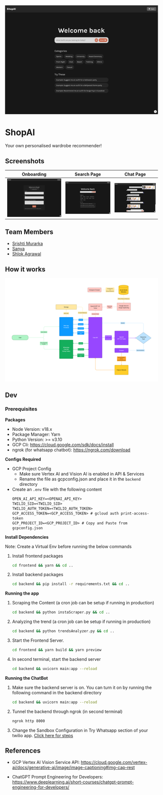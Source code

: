 ﻿<p align="center">
    <img src="./SearchPreview.png" width="800" alt="Themer logo" />
</p>

# ShopAI

Your own personalised wardrobe recommender!

## Screenshots

Onboarding                     |  Search Page                |  Chat Page                |
:-----------------------------:|:---------------------------:|:-------------------------:|
![](./ScreenshotOnboarding.png)|  ![](./ScreenshotSearch.png)|  ![](./ScreenshotChat.png)|

## Team Members

- [Srishti Murarka](https://github.com/srishti-murarka)
- [Sanya](https://github.com/sanyaya-yaya)
- [Shlok Agrawal](https://github.com/shloki-loki)

## How it works

![Architecture](./Architecture.png)
## Dev

### Prerequisites

**Packages**

- Node Version: v18.x
- Package Manager: Yarn
- Python Version: >= v3.10
- GCP Cli: https://cloud.google.com/sdk/docs/install
- ngrok (for whatsapp chatbot): https://ngrok.com/download

**Configs Required**

- GCP Project Config
  - Make sure Vertex AI and Vision AI is enabled in API & Services
  - Rename the file as gcpconfig.json and place it in the `backend` directory
- Create an `.env` file with the following content
  ```
  OPEN_AI_API_KEY=<OPENAI_API_KEY>
  TWILIO_SID=<TWILIO_SID>
  TWILIO_AUTH_TOKEN=<TWILIO_AUTH_TOKEN>
  GCP_ACCESS_TOKEN=<GCP_ACCESS_TOKEN> # gcloud auth print-access-token
  GCP_PROJECT_ID=<GCP_PROJECT_ID> # Copy and Paste from gcpconfig.json
  ```

**Install Dependencies**

Note: Create a Virtual Env before running the below commands

1) Install frontend packages
   ```bash
   cd frontend && yarn && cd ..
   ```

2) Install backend packages
   ```bash
   cd backend && pip install -r requirements.txt && cd ..
   ```

**Running the app**

1) Scraping the Content (a cron job can be setup if running in production)
   ```bash
   cd backend && python instaScraper.py && cd ..
   ```

2) Analyzing the trend (a cron job can be setup if running in production)
   ```bash
   cd backend && python trendsAnalyzer.py && cd ..
   ```

1) Start the Frontend Server.
   ```bash
   cd frontend && yarn build && yarn preview
   ```

2) In second terminal, start the backend server
   ```bash
   cd backend && uvicorn main:app --reload
   ```

**Running the ChatBot**

1) Make sure the backend server is on. You can turn it on by running the following command in the backend directory
   ```bash
   cd backend && uvicorn main:app --reload
   ```

2) Tunnel the backend through ngrok (in second terminal)
   ```bash
   ngrok http 8000
   ```

3) Change the Sandbox Configuration in Try Whatsapp section of your twilio app. [Click here for steps](https://www.twilio.com/blog/inventory-chatbot-whatsapp-fastapi)

## References

- GCP Vertex AI Vision Service API: https://cloud.google.com/vertex-ai/docs/generative-ai/image/image-captioning#img-cap-rest

- ChatGPT Prompt Engineering for Developers: https://www.deeplearning.ai/short-courses/chatgpt-prompt-engineering-for-developers/
